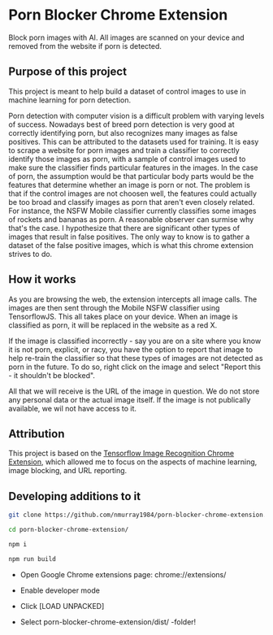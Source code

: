 # Porn Blocker Chrome Extension

Block porn images with AI. All images are scanned on your device and removed from the website if porn is detected.

## Purpose of this project

This project is meant to help build a dataset of control images to use in machine learning for porn detection.

Porn detection with computer vision is a difficult problem with varying levels of success. Nowadays best of breed porn detection is very good at correctly identifying porn, but also recognizes many images as false positives. This can be attributed to the datasets used for training. It is easy to scrape a website for porn images and train a classifier to correctly identify those images as porn, with a sample of control images used to make sure the classifier finds particular features in the images. In the case of porn, the assumption would be that particular body parts would be the features that determine whether an image is porn or not. The problem is that if the control images are not choosen well, the features could actually be too broad and classify images as porn that aren't even closely related. For instance, the NSFW Mobile classifier currently classifies some images of rockets and bananas as porn. A reasonable observer can surmise why that's the case. I hypothesize that there are significant other types of images that result in false positives. The only way to know is to gather a dataset of the false positive images, which is what this chrome extension strives to do.

## How it works

As you are browsing the web, the extension intercepts all image calls. The images are then sent through the Mobile NSFW classifier using TensorflowJS. This all takes place on your device. When an image is classified as porn, it will be replaced in the website as a red X.

If the image is classified incorrectly - say you are on a site where you know it is not porn, explicit, or racy, you have the option to report that image to help re-train the classifier so that these types of images are not detected as porn in the future. To do so, right click on the image and select "Report this - it shouldn't be blocked". 

All that we will receive is the URL of the image in question. We do not store any personal data or the actual image itself. If the image is not publically available, we wil not have access to it.

## Attribution

This project is based on the [Tensorflow Image Recognition Chrome Extension](https://github.com/JK0N/tensorflow-image-recognition-chrome-extension), which allowed me to focus on the aspects of machine learning, image blocking, and URL reporting. 


## Developing additions to it


```sh
git clone https://github.com/nmurray1984/porn-blocker-chrome-extension.git
```

```sh
cd porn-blocker-chrome-extension/
```

```sh
npm i
```

```sh
npm run build
```

- Open Google Chrome extensions page: chrome://extensions/

- Enable developer mode

- Click [LOAD UNPACKED]

- Select porn-blocker-chrome-extension/dist/ -folder!
